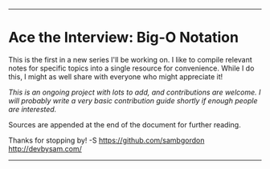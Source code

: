 
****************

# Ace the Interview: Big-O Notation

This is the first in a new series I'll be working on.
I like to compile relevant notes for specific topics into a single resource for convenience. While I do this, I might as well share with everyone who might appreciate it!

*This is an ongoing project with lots to add, and contributions are welcome. I will probably write a very basic contribution guide shortly if enough people are interested.*

Sources are appended at the end of the document for further reading.

Thanks for stopping by! -S
https://github.com/sambgordon
http://devbysam.com/

****************

